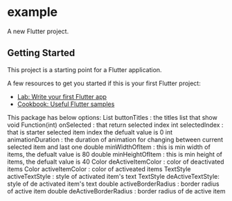 # example

A new Flutter project.

## Getting Started

This project is a starting point for a Flutter application.

A few resources to get you started if this is your first Flutter project:

- [Lab: Write your first Flutter app](https://flutter.dev/docs/get-started/codelab)
- [Cookbook: Useful Flutter samples](https://flutter.dev/docs/cookbook)


This package has below options:
List<String> buttonTitles : the titles list that show
void Function(int) onSelected : that return selected index
int selectedIndex : that is starter selected item index the defualt value is 0
int animationDuration : the duration of animation for changing between current selected item and last one
double minWidthOfItem : this is min width of items, the defualt value is 80
double minHeightOfItem : this is min height of items, the defualt value is 40
Color deActiveItemColor : color of deactivated items
Color activeItemColor : color of activeated items
TextStyle activeTextStyle : style of activated item's text
TextStyle deActiveTextStyle: style of de activated item's text
double activeBorderRadius : border radius of active item
double deActiveBorderRadius : border radius of de active item